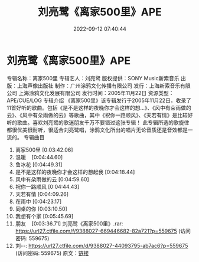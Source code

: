 ﻿---
title: 刘亮鹭《离家500里》APE
date: 2022-09-12 07:40:44
categories: APE、FLAC、MP3
tags: 华语中文
---
# 刘亮鹭《离家500里》APE

专辑名称：离家500里
专辑艺人：刘亮鹭
版权提供：SONY Music新索音乐
出版：上海声像出版社
制作：广州涂鸦文化传播有限公司
发行：上海新索音乐有限公司
上海涂鸦文化发展有限公司
发行时间：2005年11月22日
资源类型：APE/CUE/LOG
专辑介绍
《离家500里》该专辑发行于2005年11月22日，收录了11首好听的歌曲。包括《是不是这样的夜晚你才会这样的想…》、《风中有朵雨做的云》、《风中有朵雨做的云》等歌曲，其中《祝你一路顺风》、《天若有情》是比较好听的歌曲。喜欢刘亮鹭的歌迷朋友千万不要错过这张专辑！
此专辑所选的歌旋律都很优美很耐听，很适合刘亮鹭唱，涂鸦文化所出的唱片无论音质还是音效都是一流的。
专辑曲目
01. 离家500里
[0:03:42.06]
02. 温暖    [0:04:44.60]
03. 鲁冰花
[0:04:49.31]
04. 是不是这样的夜晚你才会这样的想起我
[0:04:18.44]
05. 风中有朵雨做的云
[0:04:59.60]
06. 祝你一路顺风
[0:04:44.43]
07. 天若有情
[0:04:09.26]
08. 在雨中
[0:04:23.17]
09. 同桌的你
[0:03:10.50]
10. 我想有个家
[0:05:45.69]
11. 朋友    [0:03:36.71]
刘亮鹭《离家500里》.rar: https://url27.ctfile.com/f/9388027-669446682-82a721?p=559675
(访问密码: 559675)
05. 刘--: https://url27.ctfile.com/d/9388027-44093795-ab7ac6?p=559675
(访问密码: 559675)
原文：[链接](https://blog.sina.com.cn/s/blog_1647c7e7601030zcz.html)